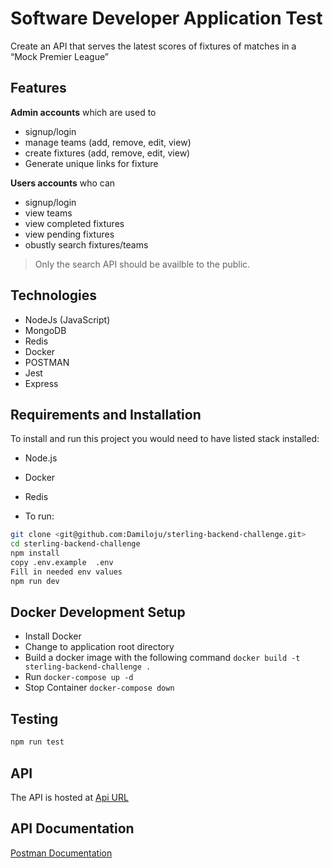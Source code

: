# Software Developer Application Test

Create an API that serves the latest scores of fixtures of matches in a “Mock Premier League”

## Features

**Admin accounts** which are used to

- signup/login
- manage teams (add, remove, edit, view)
- create fixtures (add, remove, edit, view)
- Generate unique links for fixture

**Users accounts** who can

- signup/login
- view teams
- view completed fixtures
- view pending fixtures
- obustly search fixtures/teams

> Only the search API should be availble to the public.

## Technologies

- NodeJs (JavaScript)
- MongoDB
- Redis
- Docker
- POSTMAN
- Jest
- Express

## Requirements and Installation

To install and run this project you would need to have listed stack installed:

- Node.js
- Docker
- Redis

- To run:

```sh
git clone <git@github.com:Damiloju/sterling-backend-challenge.git>
cd sterling-backend-challenge
npm install
copy .env.example  .env
Fill in needed env values
npm run dev
```

## Docker Development Setup

- Install Docker
- Change to application root directory
- Build a docker image with the following command `docker build -t sterling-backend-challenge .`
- Run `docker-compose up -d`
- Stop Container `docker-compose down`

## Testing

```sh
npm run test
```

## API

The API is hosted at
[Api URL](https://sterling-backend-challenge.herokuapp.com/api/v1)

## API Documentation

[Postman Documentation](https://documenter.getpostman.com/view/2028908/T17Q6Qgi?version=latest)
